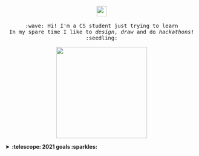 <p align="center">
  <img src="https://user-images.githubusercontent.com/5679180/79618120-0daffb80-80be-11ea-819e-d2b0fa904d07.gif" width="27px">
  <br><br>
  <samp>
    :wave: Hi! I'm a CS student just trying to learn
    <br>In my spare time I like to <em> design</em>, <em>draw</em> and do <em>hackathons</em>!
      :seedling:<br><br>
    <img src="https://i.imgur.com/kdKhgx6.gif" width="240px" align="center">
  </samp>
</p>

<details>
  <summary><b>:telescope: 2021 goals :sparkles:</b></summary>
  I want to make a little game by doing a game jam!
</details>
